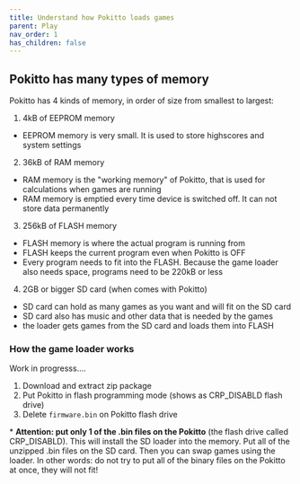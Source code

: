 ```yaml
---
title: Understand how Pokitto loads games
parent: Play
nav_order: 1
has_children: false
---
```


## Pokitto has many types of memory

Pokitto has 4 kinds of memory, in order of size from smallest to largest:
1. 4kB of EEPROM memory
  - EEPROM memory is very small. It is used to store highscores and system settings
2. 36kB of RAM memory
  - RAM memory is the "working memory" of Pokitto, that is used for calculations when games are running
  - RAM memory is emptied every time device is switched off. It can not store data permanently
3. 256kB of FLASH memory
  - FLASH memory is where the actual program is running from
  - FLASH keeps the current program even when Pokitto is OFF
  - Every program needs to fit into the FLASH. Because the game loader also needs space, programs need to be 220kB or less
4. 2GB or bigger SD card (when comes with Pokitto)
  - SD card can hold as many games as you want and will fit on the SD card
  - SD card also has music and other data that is needed by the games
  - the loader gets games from the SD card and loads them into FLASH

### How the game loader works

Work in progresss....


1. Download and extract zip package
2. Put Pokitto in flash programming mode (shows as CRP_DISABLD flash drive)
3. Delete `firmware.bin` on Pokitto flash drive


<p class="fs-3 text-yellow-300">
* <strong>Attention: put only 1 of the .bin files on the Pokitto</strong> (the flash drive called CRP_DISABLD). This will install the SD loader into the memory. Put all of the unzipped .bin files on the SD card. Then you can swap games using the loader. In other words: do not try to put all of the binary files on the Pokitto at once, they will not fit!
</p>
